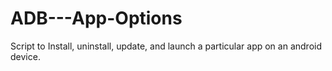 # ADB---App-Options
Script to Install, uninstall, update, and launch a particular app on an android device.

